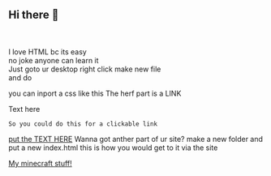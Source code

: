 ## Hi there :wave:
<br> <br>
I love HTML bc its easy
<br>
no joke anyone can learn it
<br>
Just goto ur desktop right click make new file
<br>
and do
<br>

<html>
  <head>
    <title> This is where you inport css and put ur title </title>
    you can inport a css like this
    <link rel="stylesheet" href="mystyle.css">
    The herf part is a LINK
    
    
  </head>
  <body>
    <p> Text here </p
      
    So you could do this for a clickable link
   <a href="HTTPS://YOUTUBE.COM"> put the TEXT HERE</a>
   Wanna got anther part of ur site?
   make a new folder and put a new index.html
    this is how you would get to it via the site
    
   <a href="/minecraft/index.html">My minecraft stuff!</a>
  </body>
</html>
